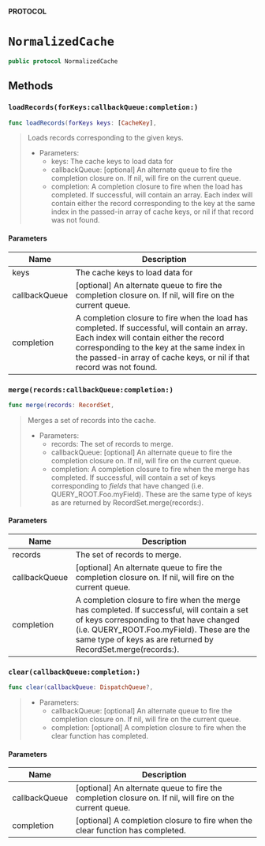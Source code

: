 **PROTOCOL**

# `NormalizedCache`

```swift
public protocol NormalizedCache
```

## Methods
### `loadRecords(forKeys:callbackQueue:completion:)`

```swift
func loadRecords(forKeys keys: [CacheKey],
```

> Loads records corresponding to the given keys.
>
> - Parameters:
>   - keys: The cache keys to load data for
>   - callbackQueue: [optional] An alternate queue to fire the completion closure on. If nil, will fire on the current queue.
>   - completion: A completion closure to fire when the load has completed. If successful, will contain an array. Each index will contain either the record corresponding to the key at the same index in the passed-in array of cache keys, or nil if that record was not found.

#### Parameters

| Name | Description |
| ---- | ----------- |
| keys | The cache keys to load data for |
| callbackQueue | [optional] An alternate queue to fire the completion closure on. If nil, will fire on the current queue. |
| completion | A completion closure to fire when the load has completed. If successful, will contain an array. Each index will contain either the record corresponding to the key at the same index in the passed-in array of cache keys, or nil if that record was not found. |

### `merge(records:callbackQueue:completion:)`

```swift
func merge(records: RecordSet,
```

> Merges a set of records into the cache.
>
> - Parameters:
>   - records: The set of records to merge.
>   - callbackQueue: [optional] An alternate queue to fire the completion closure on. If nil, will fire on the current queue.
>   - completion: A completion closure to fire when the merge has completed. If successful, will contain a set of keys corresponding to *fields* that have changed (i.e. QUERY_ROOT.Foo.myField). These are the same type of keys as are returned by RecordSet.merge(records:).

#### Parameters

| Name | Description |
| ---- | ----------- |
| records | The set of records to merge. |
| callbackQueue | [optional] An alternate queue to fire the completion closure on. If nil, will fire on the current queue. |
| completion | A completion closure to fire when the merge has completed. If successful, will contain a set of keys corresponding to  that have changed (i.e. QUERY_ROOT.Foo.myField). These are the same type of keys as are returned by RecordSet.merge(records:). |

### `clear(callbackQueue:completion:)`

```swift
func clear(callbackQueue: DispatchQueue?,
```

>
> - Parameters:
>   - callbackQueue: [optional] An alternate queue to fire the completion closure on. If nil, will fire on the current queue.
>   - completion: [optional] A completion closure to fire when the clear function has completed.

#### Parameters

| Name | Description |
| ---- | ----------- |
| callbackQueue | [optional] An alternate queue to fire the completion closure on. If nil, will fire on the current queue. |
| completion | [optional] A completion closure to fire when the clear function has completed. |